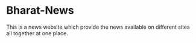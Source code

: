 # Bharat-News
This is a news website which provide the news available on different sites all together at one place. 
